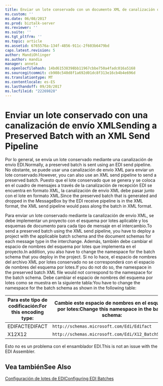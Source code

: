 ```yaml
---
title: Enviar un lote conservado con un documento XML de canalización de envío | Documentos de Microsoft
ms.custom: ''
ms.date: 06/08/2017
ms.prod: biztalk-server
ms.reviewer: ''
ms.suite: ''
ms.tgt_pltfrm: ''
ms.topic: article
ms.assetid: 6765576a-134f-4856-911c-2f603b6479bd
caps.latest.revision: 5
author: MandiOhlinger
ms.author: mandia
manager: anneta
ms.openlocfilehash: 14bd61538398bb11967cbbe750a4fadc016a5168
ms.sourcegitcommit: cb908c540d8f1a692d01dc8f313e16cb4b4e696d
ms.translationtype: MT
ms.contentlocale: es-ES
ms.lasthandoff: 09/20/2017
ms.locfileid: "22269828"
---
```

# <a name="sending-a-preserved-batch-with-an-xml-send-pipeline"></a><span data-ttu-id="c083f-102">Enviar un lote conservado con una canalización de envío XML</span><span class="sxs-lookup"><span data-stu-id="c083f-102">Sending a Preserved Batch with an XML Send Pipeline</span></span>
<span data-ttu-id="c083f-103">Por lo general, se envía un lote conservado mediante una canalización de envío EDI.</span><span class="sxs-lookup"><span data-stu-id="c083f-103">Normally, a preserved batch is sent using an EDI send pipeline.</span></span> <span data-ttu-id="c083f-104">No obstante, se puede usar una canalización de envío XML para enviar un lote conservado.</span><span class="sxs-lookup"><span data-stu-id="c083f-104">However, you can also use an XML send pipeline to send a preserved batch.</span></span> <span data-ttu-id="c083f-105">Puesto que el lote conservado que se genera y se coloca en el cuadro de mensajes a través de la canalización de recepción EDI se encuentra en formato XML, la canalización de envío XML debe pasar junto con el lote en formato XML.</span><span class="sxs-lookup"><span data-stu-id="c083f-105">Since the preserved batch that is generated and dropped in the MessageBox by the EDI receive pipeline is in the XML format, the XML send pipeline would pass along the batch in XML format.</span></span>  
  
 <span data-ttu-id="c083f-106">Para enviar un lote conservado mediante la canalización de envío XML, se debe implementar un proyecto con el esquema por lotes aplicable y los esquemas de documento para cada tipo de mensaje en el intercambio.</span><span class="sxs-lookup"><span data-stu-id="c083f-106">To send a preserved batch using the XML send pipeline, you have to deploy a project with the applicable batch schema and the document schemas for each message type in the interchange.</span></span> <span data-ttu-id="c083f-107">Además, también debe cambiar el espacio de nombres del esquema por lotes que implementa en el proyecto.</span><span class="sxs-lookup"><span data-stu-id="c083f-107">In addition, you also have to change the namespace for the batch schema that you deploy in the project.</span></span> <span data-ttu-id="c083f-108">Si no lo hace, el espacio de nombres del archivo XML por lotes conservado no se corresponderá con el espacio de nombres del esquema por lotes.</span><span class="sxs-lookup"><span data-stu-id="c083f-108">If you do not do so, the namespace in the preserved batch XML file would not correspond to the namespace for the batch schema.</span></span> <span data-ttu-id="c083f-109">Debe cambiar el espacio de nombres del esquema por lotes como se muestra en la siguiente tabla:</span><span class="sxs-lookup"><span data-stu-id="c083f-109">You have to change the namespace for the batch schema as shown in the following table:</span></span>  
  
|<span data-ttu-id="c083f-110">Para este tipo de codificación:</span><span class="sxs-lookup"><span data-stu-id="c083f-110">For this encoding type:</span></span>|<span data-ttu-id="c083f-111">Cambie este espacio de nombres en el esquema por lotes:</span><span class="sxs-lookup"><span data-stu-id="c083f-111">Change this namespace in the batch schema:</span></span>|<span data-ttu-id="c083f-112">En el siguiente espacio de nombres:</span><span class="sxs-lookup"><span data-stu-id="c083f-112">To the following namespace:</span></span>|  
|-----------------------------|------------------------------------------------|---------------------------------|  
|<span data-ttu-id="c083f-113">EDIFACT</span><span class="sxs-lookup"><span data-stu-id="c083f-113">EDIFACT</span></span>|`http://schemas.microsoft.com/Edi/Edifact`|`http://schemas.microsoft.com/BizTalk/EDI/EDIFACT/2006/InterchangeXML`|  
|<span data-ttu-id="c083f-114">X12</span><span class="sxs-lookup"><span data-stu-id="c083f-114">X12</span></span>|`http://schemas.microsoft.com/Edi/X12_BatchSchema`|`http://schemas.microsoft.com/BizTalk/EDI/X12/2006/InterchangeXML`|  
  
 <span data-ttu-id="c083f-115">Esto no es un problema con el ensamblador EDI.</span><span class="sxs-lookup"><span data-stu-id="c083f-115">This is not an issue with the EDI Assembler.</span></span>  
  
## <a name="see-also"></a><span data-ttu-id="c083f-116">Vea también</span><span class="sxs-lookup"><span data-stu-id="c083f-116">See Also</span></span>  
 [<span data-ttu-id="c083f-117">Configuración de lotes de EDI</span><span class="sxs-lookup"><span data-stu-id="c083f-117">Configuring EDI Batches</span></span>](../core/configuring-edi-batches.md)